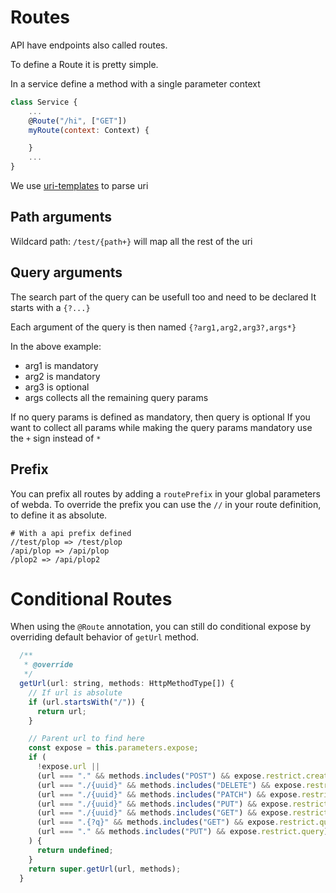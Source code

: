 # Routes

API have endpoints also called routes.

To define a Route it is pretty simple.

In a service define a method with a single parameter context

```js title="src/myservice.ts"
class Service {
    ...
    @Route("/hi", ["GET"])
    myRoute(context: Context) {

    }
    ...
}

```

We use [uri-templates](https://www.npmjs.com/package/uri-templates) to parse uri

## Path arguments

Wildcard path: `/test/{path+}` will map all the rest of the uri

## Query arguments

The search part of the query can be usefull too and need to be declared
It starts with a `{?...}`

Each argument of the query is then named `{?arg1,arg2,arg3?,args*}`

In the above example:

- arg1 is mandatory
- arg2 is mandatory
- arg3 is optional
- args collects all the remaining query params

If no query params is defined as mandatory, then query is optional
If you want to collect all params while making the query params mandatory use the `+` sign instead of `*`

## Prefix

You can prefix all routes by adding a `routePrefix` in your global parameters of webda.
To override the prefix you can use the `//` in your route definition, to define it as absolute.

```
# With a api prefix defined
//test/plop => /test/plop
/api/plop => /api/plop
/plop2 => /api/plop2
```

# Conditional Routes

When using the `@Route` annotation, you can still do conditional expose by overriding default behavior of `getUrl` method.

```js
  /**
   * @override
   */
  getUrl(url: string, methods: HttpMethodType[]) {
    // If url is absolute
    if (url.startsWith("/")) {
      return url;
    }

    // Parent url to find here
    const expose = this.parameters.expose;
    if (
      !expose.url ||
      (url === "." && methods.includes("POST") && expose.restrict.create) ||
      (url === "./{uuid}" && methods.includes("DELETE") && expose.restrict.delete) ||
      (url === "./{uuid}" && methods.includes("PATCH") && expose.restrict.update) ||
      (url === "./{uuid}" && methods.includes("PUT") && expose.restrict.update) ||
      (url === "./{uuid}" && methods.includes("GET") && expose.restrict.get) ||
      (url === ".{?q}" && methods.includes("GET") && expose.restrict.query) ||
      (url === "." && methods.includes("PUT") && expose.restrict.query)
    ) {
      return undefined;
    }
    return super.getUrl(url, methods);
  }
```
